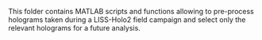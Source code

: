 This folder contains MATLAB scripts and functions allowing to pre-process holograms taken during a LISS-Holo2 field campaign and select only the relevant holograms for a future analysis.

